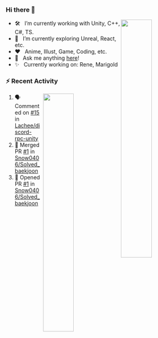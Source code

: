 ### Hi there 👋

<img src="https://github-readme-stats.vercel.app/api?username=Snow0406&theme=tokyonight&show_icons=true&hide_border=true&count_private=true" width="40%" align="right" />

- 🛠 &nbsp; I’m currently working with Unity, C++, C#, TS.
- 🚀 &nbsp; I’m currently exploring Unreal, React, etc.
- ❤️ &nbsp; Anime, Illust, Game, Coding, etc.
- 💬 &nbsp; Ask me anything [here](https://github.com/Snow0406/Snow0406/issues/2)!
- ✨ &nbsp; Currently working on: Rene, Marigold

### :zap: Recent Activity

<img src="http://mazassumnida.wtf/api/v2/generate_badge?boj=winteryuki" width="40%" align="right" />

<!--START_SECTION:activity-->
1. 🗣 Commented on [#15](https://github.com/Lachee/discord-rpc-unity/issues/15#issuecomment-2453046351) in [Lachee/discord-rpc-unity](https://github.com/Lachee/discord-rpc-unity)
2. 🎉 Merged PR [#1](https://github.com/Snow0406/Solved_baekjoon/pull/1) in [Snow0406/Solved_baekjoon](https://github.com/Snow0406/Solved_baekjoon)
3. 💪 Opened PR [#1](https://github.com/Snow0406/Solved_baekjoon/pull/1) in [Snow0406/Solved_baekjoon](https://github.com/Snow0406/Solved_baekjoon)
<!--END_SECTION:activity-->
